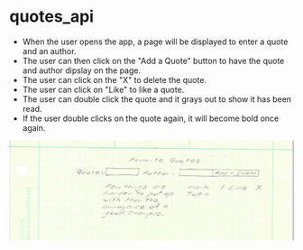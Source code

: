 # quotes_api
- When the user opens the app, a page will be displayed to enter a quote and an author.
- The user can then click on the "Add a Quote" button to have the quote and author dipslay on the page.
- The user can click on the "X" to delete the quote.
- The user can click on "Like" to like a quote.
- The user can double click the quote and it grays out to show it has been read.
- If the user double clicks on the quote again, it will become bold once again.

![frame](wireframe/quotes.png)
